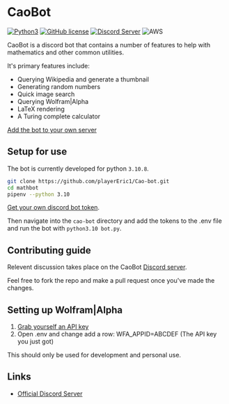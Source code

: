 # CaoBot


[![Python3](https://img.shields.io/badge/python-3.10-blue.svg)](https://github.com/Der-Eddy/discord_bot)
[![GitHub license](https://img.shields.io/badge/license-MIT-blue.svg)](https://raw.githubusercontent.com/Der-Eddy/discord_bot/master/LICENSE)
[![Discord Server](https://img.shields.io/badge/Support-Discord%20Server-blue.svg)](https://discord.gg/qTT64Nq59W)
![AWS](https://img.shields.io/badge/AWS-%23FF9900.svg?style=for-the-badge&logo=amazon-aws&logoColor=white)

CaoBot is a discord bot that contains a number of features to help with mathematics and other common utilities.

It's primary features include:

- Querying Wikipedia and generate a thumbnail
- Generating random numbers
- Quick image search
- Querying Wolfram|Alpha
- LaTeX rendering
- A Turing complete calculator


[Add the bot to your own server](https://discord.com/oauth2/authorize?client_id=1038261014409519155&permissions=8&scope=bot)


## Setup for use

The bot is currently developed for python `3.10.8`.

```bash
git clone https://github.com/playerEric1/Cao-bot.git
cd mathbot
pipenv --python 3.10
```

[Get your own discord bot token](https://discord.com/developers/applications).


Then navigate into the `cao-bot` directory and add the tokens to the .env file and run the bot with `python3.10 bot.py`.


## Contributing guide

Relevent discussion takes place on the CaoBot [Discord server](https://discord.gg/qTT64Nq59W).

Feel free to fork the repo and make a pull request once you've made the changes. 


## Setting up Wolfram|Alpha

1. [Grab yourself an API key](https://products.wolframalpha.com/api/)
2. Open .env and change add a row: WFA_APPID=ABCDEF (The API key you just got)

This should only be used for development and personal use.

## Links
- [Official Discord Server](https://discord.gg/qTT64Nq59W)
